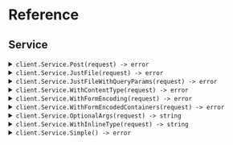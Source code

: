 # Reference
## Service
<details><summary><code>client.Service.Post(request) -> error</code></summary>
<dl>
<dd>

#### 🔌 Usage

<dl>
<dd>

<dl>
<dd>

```go
example call
```
</dd>
</dl>
</dd>
</dl>


</dd>
</dl>
</details>

<details><summary><code>client.Service.JustFile(request) -> error</code></summary>
<dl>
<dd>

#### 🔌 Usage

<dl>
<dd>

<dl>
<dd>

```go
example call
```
</dd>
</dl>
</dd>
</dl>


</dd>
</dl>
</details>

<details><summary><code>client.Service.JustFileWithQueryParams(request) -> error</code></summary>
<dl>
<dd>

#### 🔌 Usage

<dl>
<dd>

<dl>
<dd>

```go
example call
```
</dd>
</dl>
</dd>
</dl>

#### ⚙️ Parameters

<dl>
<dd>

<dl>
<dd>

**maybeString:** `*string` 
    
</dd>
</dl>

<dl>
<dd>

**integer:** `int` 
    
</dd>
</dl>

<dl>
<dd>

**maybeInteger:** `*int` 
    
</dd>
</dl>

<dl>
<dd>

**listOfStrings:** `string` 
    
</dd>
</dl>

<dl>
<dd>

**optionalListOfStrings:** `*string` 
    
</dd>
</dl>
</dd>
</dl>


</dd>
</dl>
</details>

<details><summary><code>client.Service.WithContentType(request) -> error</code></summary>
<dl>
<dd>

#### 🔌 Usage

<dl>
<dd>

<dl>
<dd>

```go
example call
```
</dd>
</dl>
</dd>
</dl>


</dd>
</dl>
</details>

<details><summary><code>client.Service.WithFormEncoding(request) -> error</code></summary>
<dl>
<dd>

#### 🔌 Usage

<dl>
<dd>

<dl>
<dd>

```go
example call
```
</dd>
</dl>
</dd>
</dl>


</dd>
</dl>
</details>

<details><summary><code>client.Service.WithFormEncodedContainers(request) -> error</code></summary>
<dl>
<dd>

#### 🔌 Usage

<dl>
<dd>

<dl>
<dd>

```go
example call
```
</dd>
</dl>
</dd>
</dl>


</dd>
</dl>
</details>

<details><summary><code>client.Service.OptionalArgs(request) -> string</code></summary>
<dl>
<dd>

#### 🔌 Usage

<dl>
<dd>

<dl>
<dd>

```go
example call
```
</dd>
</dl>
</dd>
</dl>


</dd>
</dl>
</details>

<details><summary><code>client.Service.WithInlineType(request) -> string</code></summary>
<dl>
<dd>

#### 🔌 Usage

<dl>
<dd>

<dl>
<dd>

```go
example call
```
</dd>
</dl>
</dd>
</dl>


</dd>
</dl>
</details>

<details><summary><code>client.Service.Simple() -> error</code></summary>
<dl>
<dd>

#### 🔌 Usage

<dl>
<dd>

<dl>
<dd>

```go
client.Service.Simple(
        context.TODO(),
    )
}
```
</dd>
</dl>
</dd>
</dl>


</dd>
</dl>
</details>
